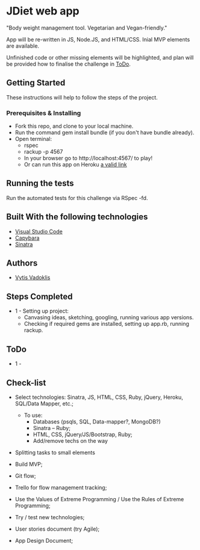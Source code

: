 # JDiet web app

"Body weight management tool. Vegetarian and Vegan-friendly."

App will be re-written in JS, Node.JS, and HTML/CSS. Inial MVP elements are available. 

Unfinished code or other missing elements will be highlighted, and plan will be provided how to finalise the challenge in [ToDo](#todo).

## Getting Started

These instructions will help to follow the steps of the project.

### Prerequisites & Installing

- Fork this repo, and clone to your local machine.
- Run the command gem install bundle (if you don't have bundle already).
- Open terminal:
	- rspec
	- rackup -p 4567
	- In your browser go to http://localhost:4567/ to play!
	- Or can run this app on Heroku [a valid link](https://example.com/)


## Running the tests

Run the automated tests for this challenge via RSpec -fd.

## Built With the following technologies

* [Visual Studio Code](https://code.visualstudio.com/)
* [Capybara](https://capybaraworkout.herokuapp.com/)
* [Sinatra](http://sinatrarb.com/)

## Authors

* [Vytis Vadoklis](https://github.com/VytisVA)

## Steps Completed

- 1 - Setting up project:
	- Canvasing ideas, sketching, googling, running various app versions.
	- Checking if required gems are installed, setting up app.rb, running rackup.		  	

## ToDo

- 1 - 

## Check-list

* Select technologies: Sinatra, JS, HTML, CSS, Ruby, jQuery, Heroku, SQL/Data Mapper, etc.;
	- To use:
        - Databases (psqls, SQL, Data-mapper?, MongoDB?)
        - Sinatra – Ruby;
        - HTML, CSS, jQuery/JS/Bootstrap, Ruby;
        - Add/remove techs on the way

* Splitting tasks to small elements

* Build MVP;

* Git flow;

* Trello for flow management tracking; 

* Use the Values of Extreme Programming / Use the Rules of Extreme Programming;

* Try / test new technologies; 

* User stories document (try Agile);

* App Design Document;